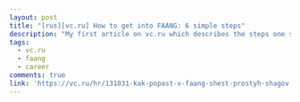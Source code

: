 ```yaml
---
layout: post
title: "[rus][vc.ru] How to get into FAANG: 6 simple steps"
description: "My first article on vc.ru which describes the steps one should take to get into FAANG companies + 8 tips from me."
tags: 
  - vc.ru
  - faang
  - career
comments: true
link: 'https://vc.ru/hr/131031-kak-popast-v-faang-shest-prostyh-shagov'
---
```

